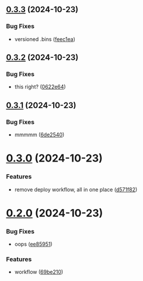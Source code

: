 ## [0.3.3](https://github.com/olipayne/Arduino-Morse-Radio/compare/v0.3.2...v0.3.3) (2024-10-23)


### Bug Fixes

* versioned .bins ([feec1ea](https://github.com/olipayne/Arduino-Morse-Radio/commit/feec1ea1195abd49b06c332e52b1f6fd4f0fc2a9))



## [0.3.2](https://github.com/olipayne/Arduino-Morse-Radio/compare/v0.3.1...v0.3.2) (2024-10-23)


### Bug Fixes

* this right? ([0622e64](https://github.com/olipayne/Arduino-Morse-Radio/commit/0622e64392dcce7a5e4f41c3d5fe3654b045d030))



## [0.3.1](https://github.com/olipayne/Arduino-Morse-Radio/compare/v0.3.0...v0.3.1) (2024-10-23)


### Bug Fixes

* mmmmm ([6de2540](https://github.com/olipayne/Arduino-Morse-Radio/commit/6de25402f01f9041bb6b94ecbcd00e97339f1457))



# [0.3.0](https://github.com/olipayne/Arduino-Morse-Radio/compare/v0.2.0...v0.3.0) (2024-10-23)


### Features

* remove deploy workflow, all in one place ([d571f82](https://github.com/olipayne/Arduino-Morse-Radio/commit/d571f82a71f60dcb6eb4694028f79026a799469b))



# [0.2.0](https://github.com/olipayne/Arduino-Morse-Radio/compare/v0.1.0...v0.2.0) (2024-10-23)


### Bug Fixes

* oops ([ee85951](https://github.com/olipayne/Arduino-Morse-Radio/commit/ee85951b64d74c6eab887bae1d81a2edd825672c))


### Features

* workflow ([69be210](https://github.com/olipayne/Arduino-Morse-Radio/commit/69be2109f2e8e241a116aee698a4936a62032635))



